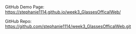 GitHub Demo Page: https://stephanie1114.github.io/week3_GlassesOfficalWeb/

GitHub Repo: https://github.com/stephanie1114/week3_GlassesOfficalWeb.git
